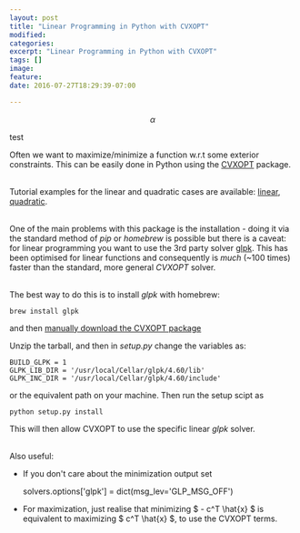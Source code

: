 ```yaml
---
layout: post
title: "Linear Programming in Python with CVXOPT"
modified:
categories: 
excerpt: "Linear Programming in Python with CVXOPT"
tags: []
image:
feature:
date: 2016-07-27T18:29:39-07:00

---
```


$$ \alpha $$

test



Often we want to maximize/minimize a function w.r.t some exterior constraints. This can be easily done in Python using the [CVXOPT](http://cvxopt.org/index.html) package. <br> <br>


Tutorial examples for the linear and quadratic cases are available: [linear](http://cvxopt.org/examples/tutorial/lp.html), [quadratic](https://courses.csail.mit.edu/6.867/wiki/images/a/a7/Qp-cvxopt.pdf). <br> <br>

One of the main problems with this package is the installation - doing it via the standard method of *pip* or *homebrew* is possible but there is a caveat: for linear programming you want to use the 3rd party solver [glpk](https://www.gnu.org/software/glpk/). This has been optimised for linear functions and consequently is *much* (~100 times) faster than the standard, more general <i>CVXOPT</i> solver. <br> <br>

The best way to do this is to install <i>glpk</i> with homebrew:

    brew install glpk

and then [manually download the CVXOPT package](https://pypi.python.org/pypi/cvxopt)

Unzip the tarball, and then in <i> setup.py</i> change the variables as:

    BUILD_GLPK = 1
    GLPK_LIB_DIR = '/usr/local/Cellar/glpk/4.60/lib'
    GLPK_INC_DIR = '/usr/local/Cellar/glpk/4.60/include'

or the equivalent path on your machine. Then run the setup scipt as

    python setup.py install

This will then allow CVXOPT to use the specific linear <i>glpk</i> solver. <br> <br>

Also useful:

* If you don't care about the minimization output set 

    solvers.options['glpk'] = dict(msg_lev='GLP_MSG_OFF')

* For maximization, just realise that minimizing $ - c^T \hat{x} $ is equivalent to maximizing $ c^T \hat{x} $, to use the CVXOPT terms. 
    




    

